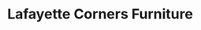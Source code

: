 ---
title: "Lafayette Corners Furniture"
url: /jamestown/lafayette-corners-furniture/
shop: furniture
---